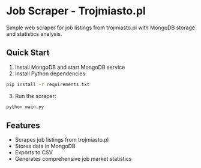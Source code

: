 # Job Scraper - Trojmiasto.pl

Simple web scraper for job listings from trojmiasto.pl with MongoDB storage and statistics analysis.

## Quick Start

1. Install MongoDB and start MongoDB service
2. Install Python dependencies:

```bash
pip install -r requirements.txt
```

3. Run the scraper:

```bash
python main.py
```

## Features

- Scrapes job listings from trojmiasto.pl
- Stores data in MongoDB
- Exports to CSV
- Generates comprehensive job market statistics
